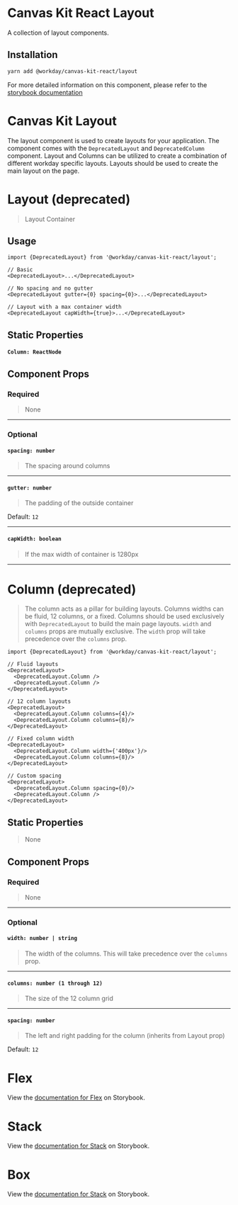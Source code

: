 # Canvas Kit React Layout

A collection of layout components.

## Installation

```sh
yarn add @workday/canvas-kit-react/layout
```

For more detailed information on this component, please refer to the
[storybook documentation](http://workday.github.io/canvas-kit/?path=/docs/components-containers-layout-react-column-and-layout--page-layout)

# Canvas Kit Layout

The layout component is used to create layouts for your application. The component comes with the
`DeprecatedLayout` and `DeprecatedColumn` component. Layout and Columns can be utilized to create a
combination of different workday specific layouts. Layouts should be used to create the main layout
on the page.

# Layout (deprecated)

> Layout Container

## Usage

```tsx
import {DeprecatedLayout} from '@workday/canvas-kit-react/layout';

// Basic
<DeprecatedLayout>...</DeprecatedLayout>

// No spacing and no gutter
<DeprecatedLayout gutter={0} spacing={0}>...</DeprecatedLayout>

// Layout with a max container width
<DeprecatedLayout capWidth={true}>...</DeprecatedLayout>
```

## Static Properties

#### `Column: ReactNode`

## Component Props

### Required

> None

---

### Optional

#### `spacing: number`

> The spacing around columns

---

#### `gutter: number`

> The padding of the outside container

Default: `12`

---

#### `capWidth: boolean`

> If the max width of container is 1280px

---

# Column (deprecated)

> The column acts as a pillar for building layouts. Columns widths can be fluid, 12 columns, or a
> fixed. Columns should be used exclusively with `DeprecatedLayout` to build the main page layouts.
> `width` and `columns` props are mutually exclusive. The `width` prop will take precedence over the
> `columns` prop.

```tsx
import {DeprecatedLayout} from '@workday/canvas-kit-react/layout';

// Fluid layouts
<DeprecatedLayout>
  <DeprecatedLayout.Column />
  <DeprecatedLayout.Column />
</DeprecatedLayout>

// 12 column layouts
<DeprecatedLayout>
  <DeprecatedLayout.Column columns={4}/>
  <DeprecatedLayout.Column columns={8}/>
</DeprecatedLayout>

// Fixed column width
<DeprecatedLayout>
  <DeprecatedLayout.Column width={'400px'}/>
  <DeprecatedLayout.Column columns={8}/>
</DeprecatedLayout>

// Custom spacing
<DeprecatedLayout>
  <DeprecatedLayout.Column spacing={0}/>
  <DeprecatedLayout.Column />
</DeprecatedLayout>
```

## Static Properties

> None

## Component Props

### Required

> None

---

### Optional

#### `width: number | string`

> The width of the columns. This will take precedence over the `columns` prop.

---

#### `columns: number (1 through 12)`

> The size of the 12 column grid

---

#### `spacing: number`

> The left and right padding for the column (inherits from Layout prop)

Default: `12`

# Flex

View the
[documentation for Flex](http://workday.github.io/canvas-kit/?path=/docs/components-containers-layout-flex--usage)
on Storybook.

# Stack

View the
[documentation for Stack](http://workday.github.io/canvas-kit/?path=/docs/components-containers-layout-stack--basic-stack)
on Storybook.

# Box

View the
[documentation for Stack](http://workday.github.io/canvas-kit/?path=/docs/components-containers-layout-box--as#box)
on Storybook.
